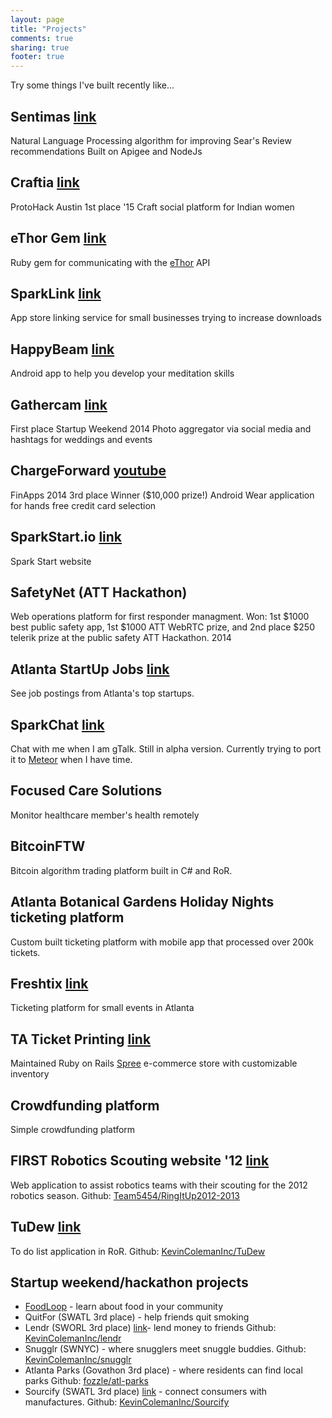 ```yaml
---
layout: page
title: "Projects"
comments: true
sharing: true
footer: true
---
```

Try some things I've built recently like…

## Sentimas [link](http://challengepost.com/software/sentimus-edegx)
Natural Language Processing algorithm for improving Sear's Review recommendations
Built on Apigee and NodeJs

## Craftia [link](https://github.com/Ampersand-Labs/ethor)
ProtoHack Austin 1st place '15
Craft social platform for Indian women

## eThor Gem [link](https://github.com/Ampersand-Labs/ethor)
Ruby gem for communicating with the [eThor](http://www.ethor.com) API

## SparkLink [link](http://www.SparkLink.io/)
App store linking service for small businesses trying to increase downloads

## HappyBeam [link](http://www.happybeamapp.com/)
Android app to help you develop your meditation skills

## Gathercam [link](https://gathercam.co)
First place Startup Weekend 2014
Photo aggregator via social media and hashtags for weddings and events

## ChargeForward [youtube](https://www.youtube.com/watch?v=1y-D-5O2dcY)
FinApps 2014 3rd place Winner ($10,000 prize!)
Android Wear application for hands free credit card selection

## SparkStart.io [link](http://www.sparkstart.io)
Spark Start website

## SafetyNet (ATT Hackathon)
Web operations platform for first responder managment.
Won: 1st $1000 best public safety app, 1st $1000 ATT WebRTC prize, and 2nd place $250 telerik prize at the public safety ATT Hackathon. 2014

## Atlanta StartUp Jobs [link](http://www.atlantastartupjobs.com)
See job postings from Atlanta's top startups.

## SparkChat [link](http://kcoleman.me/chat)
Chat with me when I am gTalk.  Still in alpha version.  Currently trying to port it to [Meteor](https://www.meteor.com/) when I have time.

## Focused Care Solutions
Monitor healthcare member's health remotely

## BitcoinFTW
Bitcoin algorithm trading platform built in C# and RoR.

## Atlanta Botanical Gardens Holiday Nights ticketing platform
Custom built ticketing platform with mobile app that processed over 200k tickets.

## Freshtix [link](http://freshtix.com)
Ticketing platform for small events in Atlanta

## TA Ticket Printing [link](http://taticketprinting.com)
Maintained Ruby on Rails [Spree](http://spreecommerce.com/) e-commerce store with customizable inventory

## Crowdfunding platform
Simple crowdfunding platform

## FIRST Robotics Scouting website '12 [link](http://ditu2012scouting.herokuapp.com/)
Web application to assist robotics teams with their scouting for the 2012 robotics season. Github: [Team5454/RingItUp2012-2013](https://github.com/Team5454/RingItUp2012-2013)

## TuDew [link](http://tudew.herokuapp.com/)
To do list application in RoR. Github: [KevinColemanInc/TuDew](https://github.com/KevinColemanInc/TuDew)

## Startup weekend/hackathon projects
* [FoodLoop](/blog/2014/06/21/goodie-hack-number-2/) - learn about food in your community
* QuitFor (SWATL 3rd place) - help friends quit smoking
* Lendr (SWORL 3rd place) [link](http://lendrapp.herokuapp.com/)- lend money to friends Github: [KevinColemanInc/lendr](https://github.com/KevinColemanInc/lendr)
* Snugglr (SWNYC) - where snugglers meet snuggle buddies. Github: [KevinColemanInc/snugglr](https://github.com/KevinColemanInc/snugglr)
* Atlanta Parks (Govathon 3rd place) - where residents can find local parks Github: [fozzle/atl-parks](https://github.com/fozzle/atl-parks)
* Sourcify (SWATL 3rd place) [link](http://sourci.herokuapp.com/) - connect consumers with manufactures. Github: [KevinColemanInc/Sourcify](https://github.com/KevinColemanInc/Sourcify)
